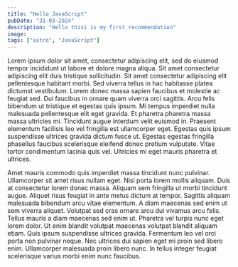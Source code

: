 ```yaml
---
title: "Hello JavaScript"
pubDate: "31-03-2024"
description: "Hello thisi is my first recommendation"
image:
tags: ["astro", "JavaScript"]
---
```


Lorem ipsum dolor sit amet, consectetur adipiscing elit, sed do eiusmod tempor incididunt ut labore et dolore magna aliqua. Sit amet consectetur adipiscing elit duis tristique sollicitudin. Sit amet consectetur adipiscing elit pellentesque habitant morbi. Sed viverra tellus in hac habitasse platea dictumst vestibulum. Lorem donec massa sapien faucibus et molestie ac feugiat sed. Dui faucibus in ornare quam viverra orci sagittis. Arcu felis bibendum ut tristique et egestas quis ipsum. Mi tempus imperdiet nulla malesuada pellentesque elit eget gravida. Et pharetra pharetra massa massa ultricies mi. Tincidunt augue interdum velit euismod in. Praesent elementum facilisis leo vel fringilla est ullamcorper eget. Egestas quis ipsum suspendisse ultrices gravida dictum fusce ut. Egestas egestas fringilla phasellus faucibus scelerisque eleifend donec pretium vulputate. Vitae tortor condimentum lacinia quis vel. Ultricies mi eget mauris pharetra et ultrices.

Amet mauris commodo quis imperdiet massa tincidunt nunc pulvinar. Ullamcorper sit amet risus nullam eget. Nisi porta lorem mollis aliquam. Duis at consectetur lorem donec massa. Aliquam sem fringilla ut morbi tincidunt augue. Aliquet risus feugiat in ante metus dictum at tempor. Sagittis aliquam malesuada bibendum arcu vitae elementum. A diam maecenas sed enim ut sem viverra aliquet. Volutpat sed cras ornare arcu dui vivamus arcu felis. Tellus mauris a diam maecenas sed enim ut. Pharetra vel turpis nunc eget lorem dolor. Ut enim blandit volutpat maecenas volutpat blandit aliquam etiam. Quis ipsum suspendisse ultrices gravida. Fermentum leo vel orci porta non pulvinar neque. Nec ultrices dui sapien eget mi proin sed libero enim. Ullamcorper malesuada proin libero nunc. In tellus integer feugiat scelerisque varius morbi enim nunc faucibus.
